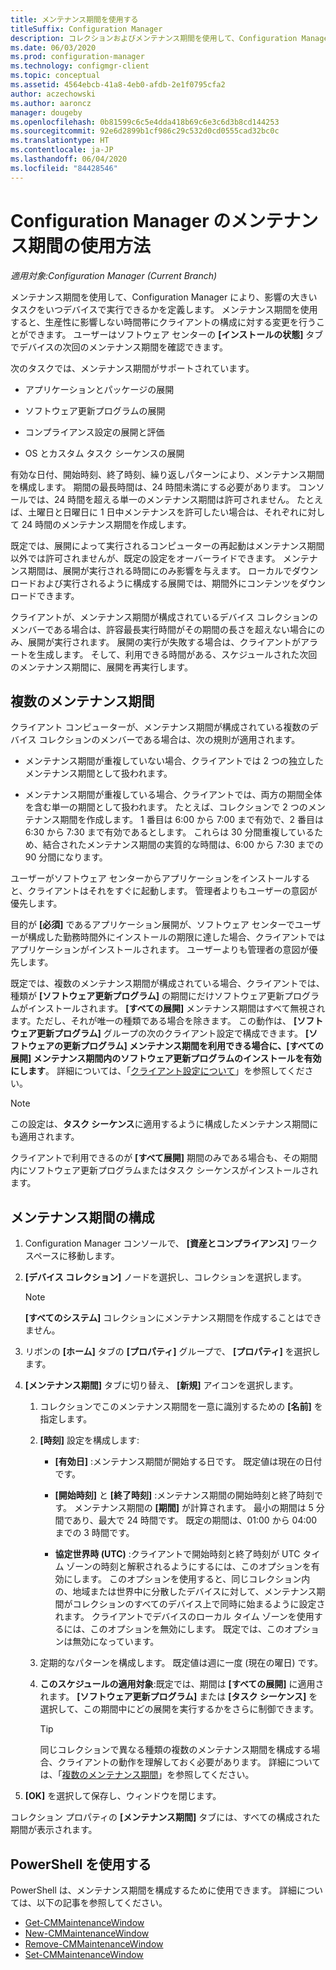 ```yaml
---
title: メンテナンス期間を使用する
titleSuffix: Configuration Manager
description: コレクションおよびメンテナンス期間を使用して、Configuration Manager でクライアントを効果的に管理します。
ms.date: 06/03/2020
ms.prod: configuration-manager
ms.technology: configmgr-client
ms.topic: conceptual
ms.assetid: 4564ebcb-41a8-4eb0-afdb-2e1f0795cfa2
author: aczechowski
ms.author: aaroncz
manager: dougeby
ms.openlocfilehash: 0b81599c6c5e4dda418b69c6e3c6d3b8cd144253
ms.sourcegitcommit: 92e6d2899b1cf986c29c532d0cd0555cad32bc0c
ms.translationtype: HT
ms.contentlocale: ja-JP
ms.lasthandoff: 06/04/2020
ms.locfileid: "84428546"
---
```

# <a name="how-to-use-maintenance-windows-in-configuration-manager"></a>Configuration Manager のメンテナンス期間の使用方法

*適用対象:Configuration Manager (Current Branch)*

メンテナンス期間を使用して、Configuration Manager により、影響の大きいタスクをいつデバイスで実行できるかを定義します。 メンテナンス期間を使用すると、生産性に影響しない時間帯にクライアントの構成に対する変更を行うことができます。 ユーザーはソフトウェア センターの **[インストールの状態]** タブでデバイスの次回のメンテナンス期間を確認できます。 <!--1358131-->

次のタスクでは、メンテナンス期間がサポートされています。

- アプリケーションとパッケージの展開

- ソフトウェア更新プログラムの展開

- コンプライアンス設定の展開と評価

- OS とカスタム タスク シーケンスの展開

有効な日付、開始時刻、終了時刻、繰り返しパターンにより、メンテナンス期間を構成します。 期間の最長時間は、24 時間未満にする必要があります。 コンソールでは、24 時間を超える単一のメンテナンス期間は許可されません。 たとえば、土曜日と日曜日に 1 日中メンテナンスを許可したい場合は、それぞれに対して 24 時間のメンテナンス期間を作成します。<!-- MEMDocs#310 -->

既定では、展開によって実行されるコンピューターの再起動はメンテナンス期間以外では許可されませんが、既定の設定をオーバーライドできます。 メンテナンス期間は、展開が実行される時間にのみ影響を与えます。 ローカルでダウンロードおよび実行されるように構成する展開では、期間外にコンテンツをダウンロードできます。

クライアントが、メンテナンス期間が構成されているデバイス コレクションのメンバーである場合は、許容最長実行時間がその期間の長さを超えない場合にのみ、展開が実行されます。 展開の実行が失敗する場合は、クライアントがアラートを生成します。 そして、利用できる時間がある、スケジュールされた次回のメンテナンス期間に、展開を再実行します。

## <a name="multiple-maintenance-windows"></a>複数のメンテナンス期間

クライアント コンピューターが、メンテナンス期間が構成されている複数のデバイス コレクションのメンバーである場合は、次の規則が適用されます。  

- メンテナンス期間が重複していない場合、クライアントでは 2 つの独立したメンテナンス期間として扱われます。

- メンテナンス期間が重複している場合、クライアントでは、両方の期間全体を含む単一の期間として扱われます。 たとえば、コレクションで 2 つのメンテナンス期間を作成します。 1 番目は 6:00 から 7:00 まで有効で、2 番目は 6:30 から 7:30 まで有効であるとします。 これらは 30 分間重複しているため、結合されたメンテナンス期間の実質的な時間は、6:00 から 7:30 までの 90 分間になります。

ユーザーがソフトウェア センターからアプリケーションをインストールすると、クライアントはそれをすぐに起動します。 管理者よりもユーザーの意図が優先します。

目的が **[必須]** であるアプリケーション展開が、ソフトウェア センターでユーザーが構成した勤務時間外にインストールの期限に達した場合、クライアントではアプリケーションがインストールされます。 ユーザーよりも管理者の意図が優先します。

既定では、複数のメンテナンス期間が構成されている場合、クライアントでは、種類が **[ソフトウェア更新プログラム]** の期間にだけソフトウェア更新プログラムがインストールされます。 **[すべての展開]** メンテナンス期間はすべて無視されます。ただし、それが唯一の種類である場合を除きます。 この動作は、 **[ソフトウェア更新プログラム]** グループの次のクライアント設定で構成できます。 **[ソフトウェアの更新プログラム] メンテナンス期間を利用できる場合に、[すべての展開] メンテナンス期間内のソフトウェア更新プログラムのインストールを有効にします**。 詳細については、「[クライアント設定について](../../deploy/about-client-settings.md#bkmk_SUMMaint)」を参照してください。<!-- SCCMDocs#1317 -->

> [!NOTE]
> この設定は、**タスク シーケンス**に適用するように構成したメンテナンス期間にも適用されます。<!-- SCCMDocs-pr #4596 -->
>
> クライアントで利用できるのが **[すべて展開]** 期間のみである場合も、その期間内にソフトウェア更新プログラムまたはタスク シーケンスがインストールされます。

## <a name="configure-maintenance-windows"></a>メンテナンス期間の構成

1. Configuration Manager コンソールで、 **[資産とコンプライアンス]** ワークスペースに移動します。

1. **[デバイス コレクション]** ノードを選択し、コレクションを選択します。

    > [!NOTE]
    > **[すべてのシステム]** コレクションにメンテナンス期間を作成することはできません。

1. リボンの **[ホーム]** タブの **[プロパティ]** グループで、 **[プロパティ]** を選択します。

1. **[メンテナンス期間]** タブに切り替え、 **[新規]** アイコンを選択します。

    1. コレクションでこのメンテナンス期間を一意に識別するための **[名前]** を指定します。

    1. **[時刻]** 設定を構成します:

        - **[有効日]** :メンテナンス期間が開始する日です。 既定値は現在の日付です。

        - **[開始時刻]** と **[終了時刻]** :メンテナンス期間の開始時刻と終了時刻です。 メンテナンス期間の **[期間]** が計算されます。 最小の期間は 5 分間であり、最大で 24 時間です。 既定の期間は、01:00 から 04:00 までの 3 時間です。

        - **協定世界時 (UTC)** :クライアントで開始時刻と終了時刻が UTC タイム ゾーンの時刻と解釈されるようにするには、このオプションを有効にします。 このオプションを使用すると、同じコレクション内の、地域または世界中に分散したデバイスに対して、メンテナンス期間がコレクションのすべてのデバイス上で同時に始まるように設定されます。 クライアントでデバイスのローカル タイム ゾーンを使用するには、このオプションを無効にします。 既定では、このオプションは無効になっています。

    1. 定期的なパターンを構成します。 既定値は週に一度 (現在の曜日) です。

    1. **このスケジュールの適用対象**:既定では、期間は **[すべての展開]** に適用されます。 **[ソフトウェア更新プログラム]** または **[タスク シーケンス]** を選択して、この期間中にどの展開を実行するかをさらに制御できます。

        > [!TIP]
        > 同じコレクションで異なる種類の複数のメンテナンス期間を構成する場合、クライアントの動作を理解しておく必要があります。 詳細については、「[複数のメンテナンス期間](#multiple-maintenance-windows)」を参照してください。

1. **[OK]** を選択して保存し、ウィンドウを閉じます。

コレクション プロパティの **[メンテナンス期間]** タブには、すべての構成された期間が表示されます。

## <a name="use-powershell"></a><a name="bkmk_powershell"></a> PowerShell を使用する

PowerShell は、メンテナンス期間を構成するために使用できます。 詳細については、以下の記事を参照してください。

- [Get-CMMaintenanceWindow](https://docs.microsoft.com/powershell/module/configurationmanager/get-cmmaintenancewindow?view=sccm-ps)
- [New-CMMaintenanceWindow](https://docs.microsoft.com/powershell/module/configurationmanager/new-cmmaintenancewindow?view=sccm-ps)
- [Remove-CMMaintenanceWindow](https://docs.microsoft.com/powershell/module/configurationmanager/remove-cmmaintenancewindow?view=sccm-ps)
- [Set-CMMaintenanceWindow](https://docs.microsoft.com/powershell/module/configurationmanager/set-cmmaintenancewindow?view=sccm-ps)
